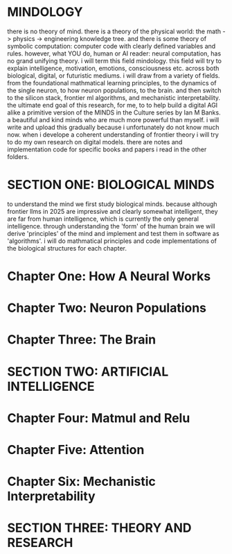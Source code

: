 # MINDOLOGY

there is no theory of mind. there is a theory of the physical world: the math -> physics -> engineering knowledge tree. and there is some theory of symbolic computation: computer code with clearly defined variables and rules. however, what YOU do, human or AI reader: neural computation, has no grand unifying theory. i will term this field mindology. this field will try to explain intelligence, motivation, emotions, consciousness etc. across both biological, digital, or futuristic mediums. i will draw from a variety of fields. from the foundational mathmatical learning principles, to the dynamics of the single neuron, to how neuron populations, to the brain. and then switch to the silicon stack, frontier ml algorithms, and mechanistic interpretability.
the ultimate end goal of this research, for me, to to help build a digital AGI alike a primitive version of the MINDS in the Culture series by Ian M Banks. a beautiful and kind minds who are much more powerful than myself. 
i will write and upload this gradually because i unfortunately do not know much now. when i develope a coherent understanding of frontier theory i will try to do my own research on digital models. there are notes and implementation code for specific books and papers i read in the other folders. 

# SECTION ONE: BIOLOGICAL MINDS

to understand the mind we first study biological minds. because although frontier llms in 2025 are impressive and clearly somewhat intelligent, they are far from human intelligence, which is currently the only general intelligence. 
through understanding the 'form' of the human brain we will derive 'principles' of the mind and implement and test them in software as 'algorithms'.
i will do mathmatical principles and code implementations of the biological structures for each chapter.

# Chapter One: How A Neural Works

# Chapter Two: Neuron Populations

# Chapter Three: The Brain

# SECTION TWO: ARTIFICIAL INTELLIGENCE

# Chapter Four: Matmul and Relu

# Chapter Five: Attention

# Chapter Six: Mechanistic Interpretability

# SECTION THREE: THEORY AND RESEARCH

